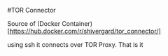 #TOR Connector

Source of (Docker Container)[https://hub.docker.com/r/shivergard/tor_connector/]

using ssh it connects over TOR Proxy. That is it